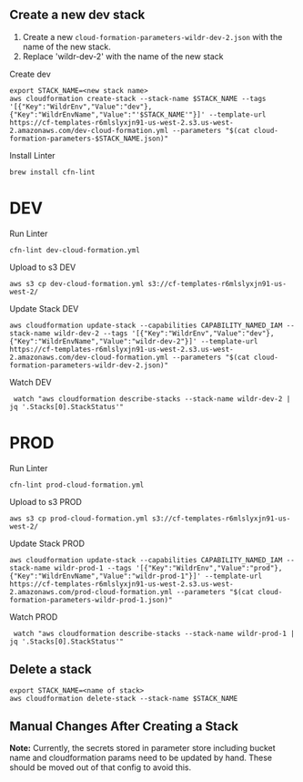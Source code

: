 ## Create a new dev stack

1. Create a new `cloud-formation-parameters-wildr-dev-2.json` with the name of the new stack.
2. Replace 'wildr-dev-2' with the name of the new stack

Create dev 
```shell
export STACK_NAME=<new stack name>
aws cloudformation create-stack --stack-name $STACK_NAME --tags '[{"Key":"WildrEnv","Value":"dev"},{"Key":"WildrEnvName","Value":"'$STACK_NAME'"}]' --template-url https://cf-templates-r6mlslyxjn91-us-west-2.s3.us-west-2.amazonaws.com/dev-cloud-formation.yml --parameters "$(cat cloud-formation-parameters-$STACK_NAME.json)"
```

Install Linter
```
brew install cfn-lint
```


# DEV
Run Linter
```shell
cfn-lint dev-cloud-formation.yml
```
Upload to s3 DEV
```shell
aws s3 cp dev-cloud-formation.yml s3://cf-templates-r6mlslyxjn91-us-west-2/
```

Update Stack DEV
```shell
aws cloudformation update-stack --capabilities CAPABILITY_NAMED_IAM --stack-name wildr-dev-2 --tags '[{"Key":"WildrEnv","Value":"dev"},{"Key":"WildrEnvName","Value":"wildr-dev-2"}]' --template-url https://cf-templates-r6mlslyxjn91-us-west-2.s3.us-west-2.amazonaws.com/dev-cloud-formation.yml --parameters "$(cat cloud-formation-parameters-wildr-dev-2.json)"
```

Watch DEV
```shell
 watch "aws cloudformation describe-stacks --stack-name wildr-dev-2 | jq '.Stacks[0].StackStatus'"    
```
# PROD
Run Linter
```shell
cfn-lint prod-cloud-formation.yml
```
Upload to s3 PROD
```shell
aws s3 cp prod-cloud-formation.yml s3://cf-templates-r6mlslyxjn91-us-west-2/
```


Update Stack PROD
```shell
aws cloudformation update-stack --capabilities CAPABILITY_NAMED_IAM --stack-name wildr-prod-1 --tags '[{"Key":"WildrEnv","Value":"prod"},{"Key":"WildrEnvName","Value":"wildr-prod-1"}]' --template-url https://cf-templates-r6mlslyxjn91-us-west-2.s3.us-west-2.amazonaws.com/prod-cloud-formation.yml --parameters "$(cat cloud-formation-parameters-wildr-prod-1.json)"
```
Watch PROD
```shell
 watch "aws cloudformation describe-stacks --stack-name wildr-prod-1 | jq '.Stacks[0].StackStatus'"    
```


## Delete a stack
```
export STACK_NAME=<name of stack>
aws cloudformation delete-stack --stack-name $STACK_NAME
```

## Manual Changes After Creating a Stack
**Note:** Currently, the secrets stored in parameter store including bucket name and cloudformation params need to be updated by hand. These should be moved out of that config to avoid this.

